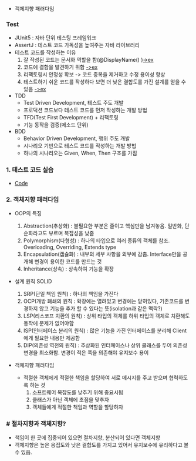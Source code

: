 -   객체지향 패러다임

### Test

-   JUnit5 : 자바 단위 테스팅 프레임워크
-   AssertJ : 테스트 코드 가독성을 높여주는 자바 라이브러리
-   테스트 코드를 작성하는 이유
    1. 잘 작성된 코드는 문서화 역할을 함(@DisplayName() )[->ex](/src/test/src/test/java/com/example/test/PasswordValidatorTest.java)
    2. 코드에 결함을 발견하기 위함 [->ex](/src/test/src/test/java/com/example/test/CorrectFixedPasswordGenerator.java)
    3. 리팩토링시 안정성 확보 -> 코드 중복을 제거하고 수정 용이성 향상
    4. 테스트하기 쉬운 코드를 작성하다 보면 더 낮은 결합도를 가진 설계를 얻을 수 있음 [->ex](/src/test/src/main/java/com/example/test/User.java)
-   TDD
    -   Test Driven Development, 테스트 주도 개발
    -   프로덕션 코드보다 테스트 코드를 먼저 작성하는 개발 방법
    -   TFD(Test First Development) + 리팩토링
    -   기능 동작을 검증(메소드 단위)
-   BDD
    -   Behavior Driven Development, 행위 주도 개발
    -   시나리오 기반으로 테스트 코드를 작성하는 개발 방법
    -   하나의 시나리오는 Given, When, Then 구조를 가짐

### 1. 테스트 코드 실습

-   [Code](/src/test/src/)

### 2. 객체지향 패러다임

-   OOP의 특징

    1.  Abstraction(추상화) : 불필요한 부분은 줄이고 핵심만을 남겨놓음. 일반화, 단순화라고도 부르며 복잡성을 낮줌
    2.  Polymorphism(다형성) : 하나의 타입으로 여러 종류의 객체를 참조. Overloading, Overriding, Extends type
    3.  Encapsulation(캡슐화) : 내부의 세부 사항을 외부에 감춤. Interface만을 공개해 변경이 용이한 코드를 만드는 것
    4.  Inheritance(상속) : 상속하여 기능을 확장

-   설계 원칙 SOLID

    1. SRP(단일 책임 원칙) : 하나의 책임을 가진다
    2. OCP(개방 폐쇄의 원칙 : 확장에는 열려있고 변경에는 닫혀있다, 기존코드를 변경하지 않고 기능을 추가 할 수 있다는 뜻(isolation과 같은 맥락?)
    3. LSP(리스코프 치환의 원칙) : 상위 타입의 객체를 하위 타입의 객체로 치환해도 동작에 문제가 없어야함
    4. ISP(인터페이스 분리의 원칙) : 많은 기능을 가진 인터페이스를 분리해 Client에게 필요한 내용만 제공함
    5. DIP(의존성 역전의 원칙) : 추상화된 인터페이스나 상위 클래스를 두어 의존성 변경을 최소화함. 변경이 적은 쪽을 의존해야 유지보수 용이

-   객체지향 패러다임
    -   적절한 객체에게 적절한 책임을 할당하여 서로 메시지를 주고 받으며 협력하도록 하는 것
        1. 소프트웨어 복잡도를 낮추기 위해 중요시됨
        2. 클래스가 아닌 객체에 초점을 맞추자
        3. 객체들에게 적절한 책임과 역할을 할당하자

### # 절차지향과 객체지향?

-   책임이 한 곳에 집중되어 있으면 절차지향, 분산되어 있다면 객체지향
-   객체지향은 높은 응집도와 낮은 결합도를 가지고 있어서 유지보수에 유리하다고 볼 수 있음.
